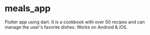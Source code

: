# meals_app
Flutter app using dart. It is a cookbook with over 50 recipes and can manage the user's favorite dishes. Works on Android &amp; iOS.
